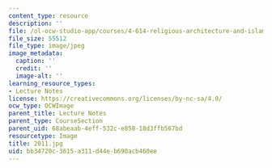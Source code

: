 ```yaml
---
content_type: resource
description: ''
file: /ol-ocw-studio-app/courses/4-614-religious-architecture-and-islamic-cultures-fall-2002/bb34720c3615a311d44eb690acb460ee_2011.jpg
file_size: 55512
file_type: image/jpeg
image_metadata:
  caption: ''
  credit: ''
  image-alt: ''
learning_resource_types:
- Lecture Notes
license: https://creativecommons.org/licenses/by-nc-sa/4.0/
ocw_type: OCWImage
parent_title: Lecture Notes
parent_type: CourseSection
parent_uid: 68abeaab-4eff-532c-e858-18d3ffb567bd
resourcetype: Image
title: 2011.jpg
uid: bb34720c-3615-a311-d44e-b690acb460ee
---
```

